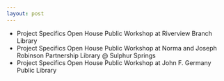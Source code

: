 ```yaml
---
layout: post
---
```


* Project Specifics Open House Public Workshop at Riverview Branch Library 
* Project Specifics Open House Public Workshop at Norma and Joseph Robinson Partnership Library @ Sulphur Springs 
* Project Specifics Open House Public Workshop at John F. Germany Public Library 
